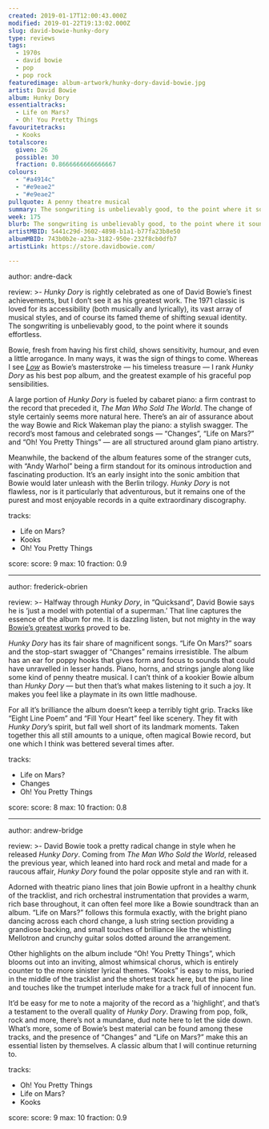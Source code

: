 ```yaml
---
created: 2019-01-17T12:00:43.000Z
modified: 2019-01-22T19:13:02.000Z
slug: david-bowie-hunky-dory
type: reviews
tags:
  - 1970s
  - david bowie
  - pop
  - pop rock
featuredimage: album-artwork/hunky-dory-david-bowie.jpg
artist: David Bowie
album: Hunky Dory
essentialtracks:
  - Life on Mars?
  - Oh! You Pretty Things
favouritetracks:
  - Kooks
totalscore:
  given: 26
  possible: 30
  fraction: 0.8666666666666667
colours:
  - "#a4914c"
  - "#e9eae2"
  - "#e9eae2"
pullquote: A penny theatre musical
summary: The songwriting is unbelievably good, to the point where it sounds effortless. Bowie, fresh from having his first child, shows sensitivity, humour, and even a little arrogance. In many ways, it was the sign of things to come.
week: 175
blurb: The songwriting is unbelievably good, to the point where it sounds effortless. Bowie shows sensitivity, humour, and even a little arrogance.
artistMBID: 5441c29d-3602-4898-b1a1-b77fa23b8e50
albumMBID: 743b0b2e-a23a-3182-950e-232f8cb0dfb7
artistLink: https://store.davidbowie.com/

---
```

author: andre-dack

review: >-
  *Hunky Dory* is rightly celebrated as one of David Bowie’s finest achievements, but I don’t see it as his greatest work. The 1971 classic is loved for its accessibility (both musically and lyrically), its vast array of musical styles, and of course its famed theme of shifting sexual identity. The songwriting is unbelievably good, to the point where it sounds effortless. 
  
  Bowie, fresh from having his first child, shows sensitivity, humour, and even a little arrogance. In many ways, it was the sign of things to come. Whereas I see [*Low*](/reviews/david-bowie-low/) as Bowie’s masterstroke — his timeless treasure — I rank *Hunky Dory* as his best pop album, and the greatest example of his graceful pop sensibilities.

  A large portion of *Hunky Dory* is fueled by cabaret piano: a firm contrast to the record that preceded it, *The Man Who Sold The World*. The change of style certainly seems more natural here. There’s an air of assurance about the way Bowie and Rick Wakeman play the piano: a stylish swagger. The record’s most famous and celebrated songs — “Changes”, “Life on Mars?” and “Oh! You Pretty Things” — are all structured around glam piano artistry. 
  
  Meanwhile, the backend of the album features some of the stranger cuts, with “Andy Warhol” being a firm standout for its ominous introduction and fascinating production. It’s an early insight into the sonic ambition that Bowie would later unleash with the Berlin trilogy. *Hunky Dory* is not flawless, nor is it particularly that adventurous, but it remains one of the purest and most enjoyable records in a quite extraordinary discography.

tracks:
  - Life on Mars?
  - ­­Kooks
  - ­­Oh! You Pretty Things

score:
  score: 9
  max: 10
  fraction: 0.9

---
author: frederick-obrien

review: >-
  Halfway through *Hunky Dory*, in “Quicksand”, David Bowie says he is ‘just a model with potential of a superman.’ That line captures the essence of the album for me. It is dazzling listen, but not mighty in the way [Bowie’s greatest works](/reviews/david-bowie-low/) proved to be.

  *Hunky Dory* has its fair share of magnificent songs. “Life On Mars?” soars and the stop-start swagger of “Changes” remains irresistible. The album has an ear for poppy hooks that gives form and focus to sounds that could have unravelled in lesser hands. Piano, horns, and strings jangle along like some kind of penny theatre musical. I can’t think of a kookier Bowie album than *Hunky Dory* — but then that’s what makes listening to it such a joy. It makes you feel like a playmate in its own little madhouse.

  For all it’s brilliance the album doesn’t keep a terribly tight grip. Tracks like “Eight Line Poem” and “Fill Your Heart” feel like scenery. They fit with *Hunky Dory*’s spirit, but fall well short of its landmark moments. Taken together this all still amounts to a unique, often magical Bowie record, but one which I think was bettered several times after.

tracks:
  - Life on Mars?
  - ­­Changes
  - ­­Oh! You Pretty Things

score:
  score: 8
  max: 10
  fraction: 0.8

---
author: andrew-bridge

review: >-
  David Bowie took a pretty radical change in style when he released *Hunky Dory*. Coming from *The Man Who Sold the World*, released the previous year, which leaned into hard rock and metal and made for a raucous affair, *Hunky Dory* found the polar opposite style and ran with it.

  Adorned with theatric piano lines that join Bowie upfront in a healthy chunk of the tracklist, and rich orchestral instrumentation that provides a warm, rich base throughout, it can often feel more like a Bowie soundtrack than an album. “Life on Mars?” follows this formula exactly, with the bright piano dancing across each chord change, a lush string section providing a grandiose backing, and small touches of brilliance like the whistling Mellotron and crunchy guitar solos dotted around the arrangement. 
  
  Other highlights on the album include “Oh! You Pretty Things”, which blooms out into an inviting, almost whimsical chorus, which is entirely counter to the more sinister lyrical themes. “Kooks” is easy to miss, buried in the middle of the tracklist and the shortest track here, but the piano line and touches like the trumpet interlude make for a track full of innocent fun.

  It’d be easy for me to note a majority of the record as a 'highlight', and that’s a testament to the overall quality of *Hunky Dory*. Drawing from pop, folk, rock and more, there’s not a mundane, dud note here to let the side down. What’s more, some of Bowie’s best material can be found among these tracks, and the presence of “Changes” and “Life on Mars?” make this an essential listen by themselves. A classic album that I will continue returning to.

tracks:
  - Oh! You Pretty Things
  - ­­Life on Mars?
  - ­­Kooks
  
score:
  score: 9
  max: 10
  fraction: 0.9
